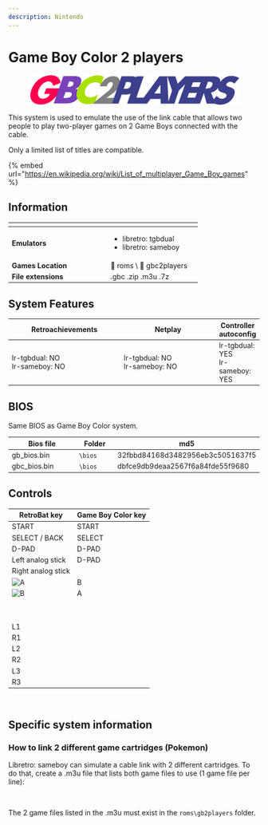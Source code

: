```yaml
---
description: Nintendo
---
```


# Game Boy Color 2 players

<div align="left">

<figure><img src="https://raw.githubusercontent.com/fabricecaruso/es-theme-carbon/52ff37c9e265587d006945a2ba695b5a962b3a3d/art/logos/gbc2players.svg" alt=""><figcaption></figcaption></figure>

</div>

This system is used to emulate the use of the link cable that allows two people to play two-player games on 2 Game Boys connected with the cable.

Only a limited list of titles are compatible.

{% embed url="https://en.wikipedia.org/wiki/List_of_multiplayer_Game_Boy_games" %}

## Information

<table data-header-hidden><thead><tr><th width="184"></th><th></th><th data-hidden></th></tr></thead><tbody><tr><td><strong>Emulators</strong></td><td><ul><li>libretro: tgbdual</li><li>libretro: sameboy</li></ul></td><td></td></tr><tr><td><strong>Games Location</strong></td><td><span data-gb-custom-inline data-tag="emoji" data-code="1f4c1">📁</span> roms \ <span data-gb-custom-inline data-tag="emoji" data-code="1f4c2">📂</span> gbc2players</td><td></td></tr><tr><td><strong>File extensions</strong></td><td>.gbc .zip .m3u .7z</td><td></td></tr></tbody></table>

## System Features

<table><thead><tr><th width="256">Retroachievements</th><th width="243">Netplay</th><th>Controller autoconfig</th></tr></thead><tbody><tr><td>lr-tgbdual: NO<br>lr-sameboy: NO</td><td>lr-tgbdual: NO<br>lr-sameboy: NO</td><td>lr-tgbdual: YES<br>lr-sameboy: YES</td></tr></tbody></table>

## BIOS

Same BIOS as Game Boy Color system.

<table><thead><tr><th width="187">Bios file</th><th width="98">Folder</th><th>md5</th></tr></thead><tbody><tr><td>gb_bios.bin</td><td><code>\bios</code></td><td>32fbbd84168d3482956eb3c5051637f5</td></tr><tr><td>gbc_bios.bin</td><td><code>\bios</code></td><td>dbfce9db9deaa2567f6a84fde55f9680</td></tr></tbody></table>

## Controls

| RetroBat key                                                                             | Game Boy Color key |
| ---------------------------------------------------------------------------------------- | ------------------ |
| START                                                                                    | START              |
| SELECT / BACK                                                                            | SELECT             |
| D-PAD                                                                                    | D-PAD              |
| Left analog stick                                                                        | D-PAD              |
| Right analog stick                                                                       |                    |
| ![A](<../../../../../en/.gitbook/assets/image (27).png>)                                 | B                  |
| ![B](<../../../../../en/.gitbook/assets/image (13).png>)                                 | A                  |
| <img src="../../../../../en/.gitbook/assets/image (47).png" alt="" data-size="original"> |                    |
| <img src="../../../../../en/.gitbook/assets/image (45).png" alt="" data-size="line">     |                    |
| L1                                                                                       |                    |
| R1                                                                                       |                    |
| L2                                                                                       |                    |
| R2                                                                                       |                    |
| L3                                                                                       |                    |
| R3                                                                                       |                    |

<div align="left">

<figure><img src="https://i.imgur.com/ptx8LTP.png" alt=""><figcaption></figcaption></figure>

</div>

## Specific system information

### How to link 2 different game cartridges (Pokemon)

Libretro: sameboy can simulate a cable link with 2 different cartridges. To do that, create a .m3u file that lists both game files to use (1 game file per line):

<div align="left">

<figure><img src="https://i.imgur.com/obmo6y9.png" alt=""><figcaption></figcaption></figure>

</div>

The 2 game files listed in the .m3u must exist in the `roms\gb2players` folder.
